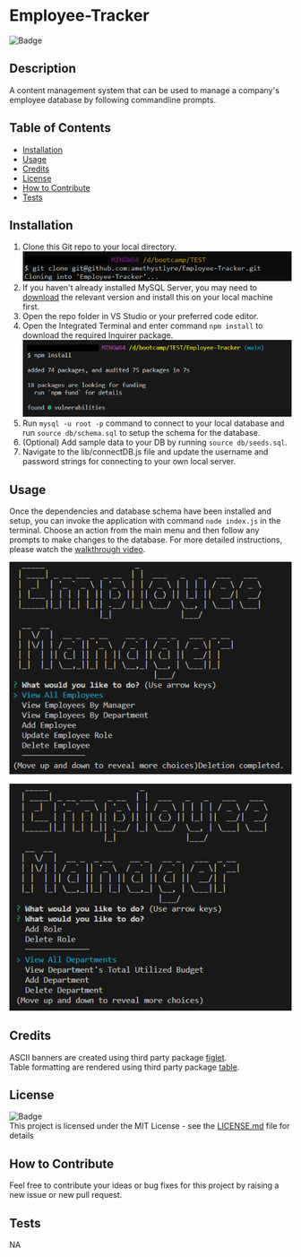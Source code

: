 # Employee-Tracker
![Badge](https://img.shields.io/badge/License-MIT-yellow)

## Description
    
A content management system that can be used to manage a company's employee database by following commandline prompts.
    
## Table of Contents
    
- [Installation](#installation)
- [Usage](#usage)
- [Credits](#credits)
- [License](#license)
- [How to Contribute](#how-to-contribute)
- [Tests](#tests)
    
## Installation
    
1. Clone this Git repo to your local directory.<br>
![screenshot](./images/Screenshot1.png)<br>
2. If you haven't already installed MySQL Server, you may need to [download](https://dev.mysql.com/) the relevant version and install this on your local machine first.
3. Open the repo folder in VS Studio or your preferred code editor.<br>
4. Open the Integrated Terminal and enter command `npm install` to download the required Inquirer package.<br>
![screenshot](./images/Screenshot2.png)
5. Run ```mysql -u root -p``` command to connect to your local database and run ```source db/schema.sql``` to setup the schema for the database.
6. (Optional) Add sample data to your DB by running ```source db/seeds.sql```.
7. Navigate to the lib/connectDB.js file and update the username and password strings for connecting to your own local server.

## Usage
    
Once the dependencies and database schema have been installed and setup, you can invoke the application with command `node index.js` in the terminal. Choose an action from the main menu and then follow any prompts to make changes to the database. For more detailed instructions, please watch the [walkthrough video](https://drive.google.com/file/d/1gMW8KVPM3I_1IaxkgsUjfrxmKpLxSlaM/view?usp=drive_link).<br>

![screenshot](./images/Screenshot3.png)

![screenshot](./images/Screenshot4.png)
    
## Credits
ASCII banners are created using third party package [figlet](https://www.npmjs.com/package/figlet).<br>
Table formatting are rendered using third party package [table](https://www.npmjs.com/package/table).

## License
![Badge](https://img.shields.io/badge/License-MIT-yellow)<br>
This project is licensed under the MIT License - see the [LICENSE.md](license) file for details    
 
## How to Contribute
    
Feel free to contribute your ideas or bug fixes for this project by raising a new issue or new pull request.
    
## Tests
    
NA
